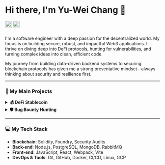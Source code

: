 # Hi there, I'm Yu-Wei Chang 👋

<a href="https://www.linkedin.com/in/yu-wei-chang-6714a91a4/">
  <img align="left" alt="Yu-Wei's LinkedIn" width="22px" src="https://cdn.jsdelivr.net/npm/simple-icons@v3/icons/linkedin.svg" />
</a>
<a href="mailto:wc065426@gmail.com">
  <img align="left" alt="Yu-Wei's Email" width="22px" src="https://cdn.jsdelivr.net/npm/simple-icons@v3/icons/gmail.svg" />
</a>

<br />
<br />

I'm a software engineer with a deep passion for the decentralized world. My focus is on building secure, robust, and impactful Web3 applications. I thrive on diving deep into DeFi protocols, hunting for vulnerabilities, and turning complex ideas into clean, efficient code.

My journey from building data-driven backend systems to securing blockchain protocols has given me a strong preventative mindset—always thinking about security and resilience first.

---

### 🚀 My Main Projects

<details>
<summary><b>💰 DeFi Stablecoin</b></summary>
<br/>
A decentralized, crypto-collateralized stablecoin protocol inspired by MakerDAO's architecture.
<ul>
    <li>Developed a decentralized, crypto-collateralized stablecoin inspired by MakerDAO, implementing core
functionalities like collateral management (WETH & WBTC), minting/burning the stablecoin, and liquidation
mechanics.</li>
    <li>Utilized Foundry for comprehensive testing, including unit tests and property-based fuzzing, to maintain critical
protocol invariants such as overcollateralization.</li>
    <li>Integrated Chainlink Price Feeds with a built-in OracleLib to detect stale prices and freeze the protocol, ensuring
data integrity for the liquidation mechanism.</li>
    <li>Proactively addressed and resolved security vulnerabilities by implementing a non-reentrant guard and analyzing a
Codehawks audit report, gaining deep insight into real-world issues such as arithmetic flaws, business logic risks,
and oracle vulnerabilities.</li>
</ul>
</details>

<details>
<summary><b>🛡️ Bug Bounty Hunting</b></summary>
<br/>
Passionate about improving Web3 security through active participation in bug bounty programs.
<ul>
    <li>Identified and reported 5 vulnerabilities (3 critical) in the Lido protocol via the Immunefi platform.</li>
    <li>Provided comprehensive reports including root cause analysis, PoCs, and mitigation strategies.</li>
    <li>Continuously study real-world audit reports to stay ahead of emerging threats in the DeFi space.</li>
</ul>
</details>

---

### 💻 My Tech Stack

- **Blockchain**: Solidity, Foundry, Security Audits
- **Back-end**: Node.js, PostgreSQL, MongoDB, RabbitMQ
- **Front-end**: JavaScript, React, Webpack, Vite
- **DevOps & Tools**: Git, GitHub, Docker, CI/CD, Linux, GCP
